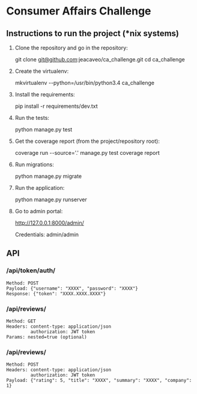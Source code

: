 # Consumer Affairs Challenge

## Instructions to run the project (*nix systems)

1. Clone the repository and go in the repository:

    git clone git@github.com:jeacaveo/ca_challenge.git
    cd ca_challenge

2. Create the virtualenv:

    mkvirtualenv --python=/usr/bin/python3.4 ca_challenge

3. Install the requirements:

    pip install -r requirements/dev.txt

4. Run the tests:

    python manage.py test

5. Get the coverage report (from the project/repository root):

    coverage run --source='.' manage.py test
    coverage report

6. Run migrations:

    python manage.py migrate

7. Run the application:

    python manage.py runserver

8. Go to admin portal:

    http://127.0.0.1:8000/admin/

    Credentials: admin/admin


## API

### /api/token/auth/

    Method: POST
    Payload: {"username": "XXXX", "password": "XXXX"}
    Response: {"token": "XXXX.XXXX.XXXX"}

### /api/reviews/

    Method: GET
    Headers: content-type: application/json
             authorization: JWT token
    Params: nested=true (optional)

### /api/reviews/

    Method: POST
    Headers: content-type: application/json
             authorization: JWT token
    Payload: {"rating": 5, "title": "XXXX", "summary": "XXXX", "company": 1}
